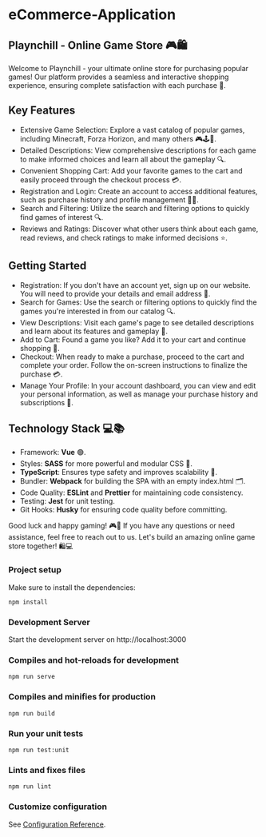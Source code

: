 # eCommerce-Application

## Playnchill - Online Game Store 🎮🛍️

Welcome to Playnchill - your ultimate online store for purchasing popular games! Our platform provides a seamless and interactive shopping experience, ensuring complete satisfaction with each purchase 🚀.

## Key Features

- Extensive Game Selection: Explore a vast catalog of popular games, including Minecraft, Forza Horizon, and many others 🎮🕹️🎯.
- Detailed Descriptions: View comprehensive descriptions for each game to make informed choices and learn all about the gameplay 🔍.
- Convenient Shopping Cart: Add your favorite games to the cart and easily proceed through the checkout process 💳.
- Registration and Login: Create an account to access additional features, such as purchase history and profile management 📝🔐.
- Search and Filtering: Utilize the search and filtering options to quickly find games of interest 🔍.
- Reviews and Ratings: Discover what other users think about each game, read reviews, and check ratings to make informed decisions ⭐.

## Getting Started

- Registration: If you don't have an account yet, sign up on our website. You will need to provide your details and email address 📝.
- Search for Games: Use the search or filtering options to quickly find the games you're interested in from our catalog 🔍.
- View Descriptions: Visit each game's page to see detailed descriptions and learn about its features and gameplay 🔎.
- Add to Cart: Found a game you like? Add it to your cart and continue shopping 🛒.
- Checkout: When ready to make a purchase, proceed to the cart and complete your order. Follow the on-screen instructions to finalize the purchase 💳.
- Manage Your Profile: In your account dashboard, you can view and edit your personal information, as well as manage your purchase history and subscriptions 👤.

## Technology Stack 💻📚

- Framework: **Vue** 🟢.
- Styles: **SASS** for more powerful and modular CSS 🎨.
- **TypeScript**: Ensures type safety and improves scalability 📘.
- Bundler: **Webpack** for building the SPA with an empty index.html 🗂️.
- Code Quality: **ESLint** and **Prettier** for maintaining code consistency.
- Testing: **Jest** for unit testing.
- Git Hooks: **Husky** for ensuring code quality before committing.

Good luck and happy gaming! 🎮🎉 If you have any questions or need assistance, feel free to reach out to us. Let's build an amazing online game store together! 🛍️💻

### Project setup

Make sure to install the dependencies:

```
npm install
```

### Development Server

Start the development server on http://localhost:3000

### Compiles and hot-reloads for development

```
npm run serve
```

### Compiles and minifies for production

```
npm run build
```

### Run your unit tests

```
npm run test:unit
```

### Lints and fixes files

```
npm run lint
```

### Customize configuration

See [Configuration Reference](https://cli.vuejs.org/config/).
